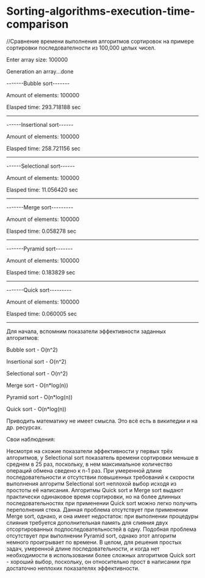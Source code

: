 # Sorting-algorithms-execution-time-comparison

//Сравнение времени выполнения алгоритмов сортировок на примере сортировки последователности из 100,000 
целых чисел.

Enter array size: 100000

Generation an array...done

-------Bubble sort-------

Amount of elements: 100000

Elasped time: 293.718188 sec

-------------------------

------Insertional sort------

Amount of elements: 100000

Elasped time: 258.721156 sec

----------------------------

------Selectional sort------

Amount of elements: 100000

Elasped time: 11.056420 sec

----------------------------

-------Merge sort---------

Amount of elements: 100000

Elasped time: 0.058278 sec

--------------------------

-------Pyramid sort-------

Amount of elements: 100000

Elasped time: 0.183829 sec

---------------------------

-------Quick sort---------

Amount of elements: 100000

Elasped time: 0.060005 sec

---------------------------

Для начала, вспомним показатели эффективности заданных алгоритмов:

Bubble sort -      O(n^2)

Insertional sort - O(n^2)

Selectional sort - O(n^2)

Merge sort -       O(n*log(n))

Pyramid sort -     O(n*log(n))

Quick sort -       O(n*log(n))


Приводить математику не имеет смысла. Это всё есть в википедии и на др. ресурсах.

Свои наблюдения:

Несмотря на схожие показатели эффективности у первых трёх алгоритмов, у Selectional sort показатель времени сортировки меньше в среднем
в 25 раз, поскольку, в нем максимальное количество операций обмена сведено к n-1 раз. При умеренной длине последовательности и 
отсутствии повышенных требований к скорости выполнения алгоритм Selectional sort неплохой выбор исходя из простоты её написания. Алгоритмы Quick sort и Merge sort выдают практически одинаковое время сортировки, но на более длинных последовательностях при применении Quick sort можно легко получить переполнения стека. Данная проблема отсутствует при применении Merge sort, однако, и она имеет недостаток: при выполнении процедуры слияния требуется дополнительная память для слияния двух отсортированных подпоследовательностей в одну. Подобная проблема отсутствует при выполнении Pyramid sort, однако этот алгоритм немного проигрывает по времени. В целом, для решения простых задач, умеренной длине последовательности, и когда нет необходимости в использовании более сложных алгоритмов Quick sort - хороший выбор, поскольку, он относительно прост в  написании при достаточно неплохих показателях эффективности.
